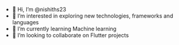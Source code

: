 - 👋 Hi, I’m @nishiths23
- 👀 I’m interested in exploring new technologies, frameworks and languages
- 🌱 I’m currently learning Machine learning
- 💞️ I’m looking to collaborate on Flutter projects

<!---
nishiths23/nishiths23 is a ✨ special ✨ repository because its `README.md` (this file) appears on your GitHub profile.
You can click the Preview link to take a look at your changes.
--->
